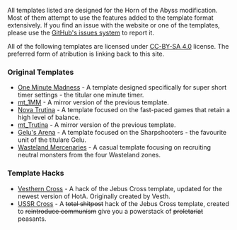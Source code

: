 All templates listed are designed for the Horn of the Abyss modification. Most of them attempt to use the features added to the template format extensively. If you find an issue with the website or one of the templates, please use the [GitHub's issues system](https://github.com/makiki99/h3templates/issues) to report it.

All of the following templates are licensed under [CC-BY-SA 4.0](license.html) license. The preferred form of atribution is linking back to this site.

### Original Templates

* [One Minute Madness](./templates/one_minute_madness) - A template designed specifically for super short timer settings - the titular one minute timer.
* [mt_1MM](./templates/mt_1mm) - A mirror version of the previous template.
* [Nova Trutina](./templates/novatrutina) - A template focused on the fast-paced games that retain a high level of balance.
* [mt_Trutina](./templates/mt_trutina) - A mirror version of the previous template.
* [Gelu's Arena](./templates/gelus_arena) - A template focused on the Sharpshooters - the favourite unit of the titulare Gelu.
* [Wasteland Mercenaries](./templates/wastelandmercenaries) - A casual template focusing on recruiting neutral monsters from the four Wasteland zones.

### Template Hacks

* [Vesthern Cross](./templates/vesthern) - A hack of the Jebus Cross template, updated for the newest version of HotA. Originally created by Vesth.
* [USSR Cross](./templates/ussr_cross) - A ~~total shitpost~~ hack of the Jebus Cross template, created to ~~reintroduce communism~~ give you a powerstack of ~~proletariat~~ peasants.
